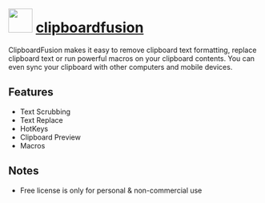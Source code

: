 # <img src="https://cdn.rawgit.com/chocolatey/chocolatey-coreteampackages/b9abeb5008947f265feb71232ee8f783fa7f5e59/icons/clipboardfusion.png" width="48" height="48"/> [clipboardfusion](https://chocolatey.org/packages/clipboardfusion)


ClipboardFusion makes it easy to remove clipboard text formatting, replace clipboard text or run powerful macros on your clipboard contents. You can even sync your clipboard with other computers and mobile devices.

## Features
- Text Scrubbing
- Text Replace
- HotKeys
- Clipboard Preview
- Macros

## Notes
- Free license is only for personal & non-commercial use

